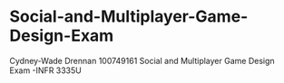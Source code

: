 # Social-and-Multiplayer-Game-Design-Exam

Cydney-Wade Drennan 100749161
Social and Multiplayer Game Design Exam -INFR 3335U
